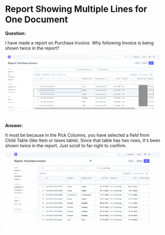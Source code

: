 
# Report Showing Multiple Lines for One Document



**Question:**

  


I have made a report on Purchase Invoice. Why following Invoice is being shown twice in the report?

  


![](/files/3w1roiE.png)

  


**Answer:**

  


It must be because in the Pick Columns, you have selected a field from Child Table (like Item or taxes table). Since that table has two rows, it's been shown twice in the report. Just scroll to far-right to confirm.

  


![](/files/BFinlvC.png)





